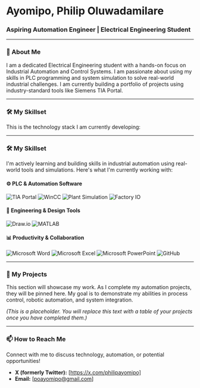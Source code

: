 # Ayomipo, Philip Oluwadamilare
### Aspiring Automation Engineer | Electrical Engineering Student

---

### 👋 About Me
I am a dedicated Electrical Engineering student with a hands-on focus on Industrial Automation and Control Systems. I am passionate about using my skills in PLC programming and system simulation to solve real-world industrial challenges. I am currently building a portfolio of projects using industry-standard tools like Siemens TIA Portal.

---

### 🛠️ My Skillset
This is the technology stack I am currently developing:

---

### 🛠️ My Skillset

I'm actively learning and building skills in industrial automation using real-world tools and simulations. Here's what I'm currently working with:

#### ⚙️ PLC & Automation Software

![TIA Portal](https://img.shields.io/badge/Siemens-TIA%20Portal-009999?style=for-the-badge&logo=siemens)
![WinCC](https://img.shields.io/badge/Siemens-WinCC-009999?style=for-the-badge&logo=siemens)
![Plant Simulation](https://img.shields.io/badge/Siemens-Plant%20Simulation-005B9F?style=for-the-badge&logo=siemens)
![Factory IO](https://img.shields.io/badge/Factory%20IO-Simulation-grey?style=for-the-badge)

#### 📐 Engineering & Design Tools

![Draw.io](https://img.shields.io/badge/Draw.io-Diagramming-orange?style=for-the-badge&logo=diagramsdotnet)
![MATLAB](https://img.shields.io/badge/Matlab-Numerical%20Computing-ff6f00?style=for-the-badge&logo=Mathworks)


#### 📊 Productivity & Collaboration

![Microsoft Word](https://img.shields.io/badge/Microsoft%20Word-Documentation-2B579A?style=for-the-badge&logo=microsoft-word)
![Microsoft Excel](https://img.shields.io/badge/Microsoft%20Excel-Spreadsheets-217346?style=for-the-badge&logo=microsoft-excel)
![Microsoft PowerPoint](https://img.shields.io/badge/Microsoft%20PowerPoint-Presentations-B7472A?style=for-the-badge&logo=microsoft-powerpoint)
![GitHub](https://img.shields.io/badge/GitHub-Version%20Control-181717?style=for-the-badge&logo=github)


---

### 🚀 My Projects
This section will showcase my work. As I complete my automation projects, they will be pinned here. My goal is to demonstrate my abilities in process control, robotic automation, and system integration.

*(This is a placeholder. You will replace this text with a table of your projects once you have completed them.)*

---

### 📫 How to Reach Me
Connect with me to discuss technology, automation, or potential opportunities!

*   **X (formerly Twitter):** [https://x.com/philipayomipo]
*   **Email:** [poayomipo@gmail.com]
